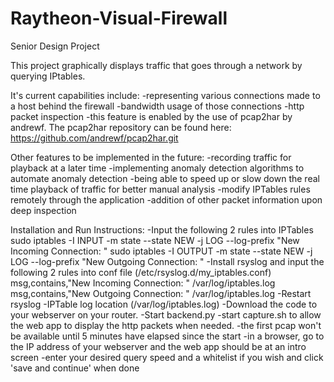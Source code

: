 # Raytheon-Visual-Firewall
Senior Design Project

This project graphically displays traffic that goes through a network by querying IPtables.

It's current capabilities include:
  -representing various connections made to a host behind the firewall
  -bandwidth usage of those connections
  -http packet inspection
    -this feature is enabled by the use of pcap2har by andrewf. The pcap2har repository can be found here: https://github.com/andrewf/pcap2har.git
    
Other features to be implemented in the future:
  -recording traffic for playback at a later time
  -implementing anomaly detection algorithms to automate anomaly detection
  -being able to speed up or slow down the real time playback of traffic for better manual analysis
  -modify IPTables rules remotely through the application
  -addition of other packet information upon deep inspection
  
Installation and Run Instructions:
  -Input the following 2 rules into IPTables
    sudo iptables -I INPUT -m state --state NEW -j LOG --log-prefix "New Incoming Connection: "
    sudo iptables -I OUTPUT -m state --state NEW -j LOG --log-prefix "New Outgoing Connection: "
  -Install rsyslog and input the following 2 rules into conf file (/etc/rsyslog.d/my_iptables.conf)
    msg,contains,"New Incoming Connection: " /var/log/iptables.log
	  msg,contains,"New Outgoing Connection: " /var/log/iptables.log
  -Restart rsyslog
  -IPTable log location (/var/log/iptables.log)
  -Download the code to your webserver on your router.
  -Start backend.py
  -start capture.sh to allow the web app to display the http packets when needed.
    -the first pcap won't be available until 5 minutes have elapsed since the start
  -in a browser, go to the IP address of your webserver and the web app should be at an intro screen
  -enter your desired query speed and a whitelist if you wish and click 'save and continue' when done
